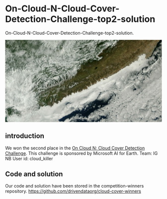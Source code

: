 # On-Cloud-N-Cloud-Cover-Detection-Challenge-top2-solution
On-Cloud-N-Cloud-Cover-Detection-Challenge-top2-solution.


![](asset\fig1.jpg)
## introduction

We won the second place in the [On Cloud N: Cloud Cover Detection Challenge](https://www.drivendata.org/competitions/83/cloud-cover/page/396/).
This challenge is sponsored by Microsoft AI for Earth.
Team: IG NB
User id: cloud_killer

## Code and solution 
Our code and solution have been stored in the competition-winners repository.
https://github.com/drivendataorg/cloud-cover-winners



